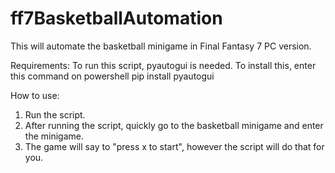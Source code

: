 # ff7BasketballAutomation
This will automate the basketball minigame in Final Fantasy 7 PC version.

Requirements:
To run this script, pyautogui is needed. To install this, enter this command on powershell
pip install pyautogui

How to use:
1) Run the script.
2) After running the script, quickly go to the basketball minigame and enter the minigame.
3) The game will say to "press x to start", however the script will do that for you.
